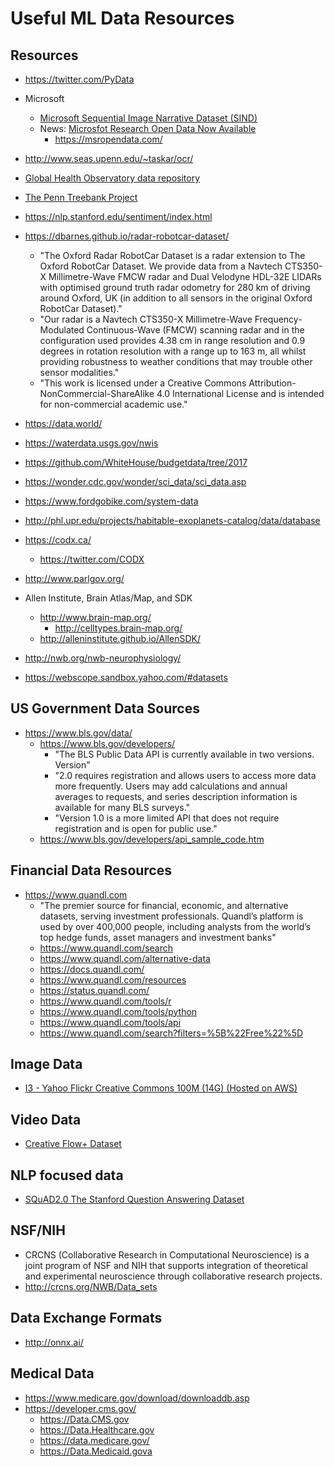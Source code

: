 
# Useful ML Data Resources

## Resources
- https://twitter.com/PyData

- Microsoft
  + [Microsoft Sequential Image Narrative Dataset (SIND)](http://www.sind.ai/)
  + News: [Microsfot Research Open Data Now Available](https://www.microsoft.com/en-us/research/blog/announcing-microsoft-research-open-data-datasets-by-microsoft-research-now-available-in-the-cloud/)
    + https://msropendata.com/ 

- http://www.seas.upenn.edu/~taskar/ocr/

- [Global Health Observatory data repository](http://apps.who.int/gho/data/node.main)

- [The Penn Treebank Project](https://www.cis.upenn.edu/~treebank/)

- https://nlp.stanford.edu/sentiment/index.html

- https://dbarnes.github.io/radar-robotcar-dataset/
  + "The Oxford Radar RobotCar Dataset is a radar extension to The Oxford RobotCar Dataset. We provide data from a Navtech CTS350-X Millimetre-Wave FMCW radar and Dual Velodyne HDL-32E LIDARs with optimised ground truth radar odometry for 280 km of driving around Oxford, UK (in addition to all sensors in the original Oxford RobotCar Dataset)."
  + "Our radar is a Navtech CTS350-X Millimetre-Wave Frequency-Modulated Continuous-Wave (FMCW) scanning radar and in the configuration used provides 4.38 cm in range resolution and 0.9 degrees in rotation resolution with a range up to 163 m, all whilst providing robustness to weather conditions that may trouble other sensor modalities."
  + "This work is licensed under a Creative Commons Attribution-NonCommercial-ShareAlike 4.0 International License and is intended for non-commercial academic use."

- https://data.world/

- https://waterdata.usgs.gov/nwis

- https://github.com/WhiteHouse/budgetdata/tree/2017

- https://wonder.cdc.gov/wonder/sci_data/sci_data.asp

- https://www.fordgobike.com/system-data

- http://phl.upr.edu/projects/habitable-exoplanets-catalog/data/database

- https://codx.ca/
  + https://twitter.com/CODX

- http://www.parlgov.org/

- Allen Institute, Brain Atlas/Map, and SDK
  + http://www.brain-map.org/
    + http://celltypes.brain-map.org/
  + http://alleninstitute.github.io/AllenSDK/

- http://nwb.org/nwb-neurophysiology/

- https://webscope.sandbox.yahoo.com/#datasets


## US Government Data Sources
- https://www.bls.gov/data/
  + https://www.bls.gov/developers/
    * "The BLS Public Data API is currently available in two versions. Version"
    * "2.0 requires registration and allows users to access more data more frequently. Users may add calculations and annual averages to requests, and series description information is available for many BLS surveys."
    * "Version 1.0 is a more limited API that does not require registration and is open for public use."
  + https://www.bls.gov/developers/api_sample_code.htm
    

## Financial Data Resources
- https://www.quandl.com
  + "The premier source for financial, economic, and alternative datasets, serving investment professionals. Quandl’s platform is used by over 400,000 people, including analysts from the world’s top hedge funds, asset managers and investment banks"
  + https://www.quandl.com/search
  + https://www.quandl.com/alternative-data
  + https://docs.quandl.com/
  + https://www.quandl.com/resources
  + https://status.quandl.com/
  + https://www.quandl.com/tools/r
  + https://www.quandl.com/tools/python
  + https://www.quandl.com/tools/api
  + https://www.quandl.com/search?filters=%5B%22Free%22%5D


## Image Data
- [I3 - Yahoo Flickr Creative Commons 100M (14G) (Hosted on AWS)](https://webscope.sandbox.yahoo.com/catalog.php?datatype=i&did=67)



## Video Data
- [Creative Flow+ Dataset](https://www.cs.toronto.edu/creativeflow/)


## NLP focused data
- [SQuAD2.0 The Stanford Question Answering Dataset](https://rajpurkar.github.io/SQuAD-explorer/)




## NSF/NIH
- CRCNS (Collaborative Research in Computational Neuroscience) is a joint program of NSF and NIH that supports integration of theoretical and experimental neuroscience through collaborative research projects.
- http://crcns.org/NWB/Data_sets


## Data Exchange Formats
- http://onnx.ai/


## Medical Data
- https://www.medicare.gov/download/downloaddb.asp
- https://developer.cms.gov/
  + https://Data.CMS.gov
  + https://Data.Healthcare.gov
  + https://data.medicare.gov/
  + https://Data.Medicaid.gova

